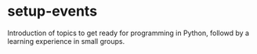# setup-events
Introduction of topics to get ready for programming in Python, followd by a learning experience in small groups. 
